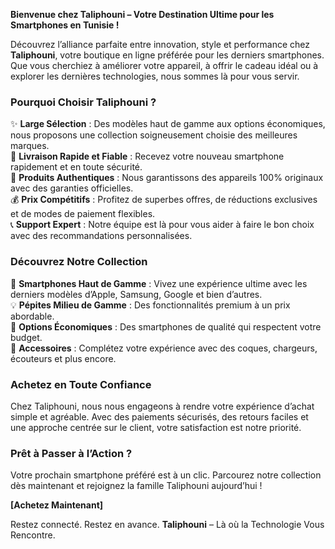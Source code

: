 **Bienvenue chez Taliphouni – Votre Destination Ultime pour les Smartphones en Tunisie !**

Découvrez l’alliance parfaite entre innovation, style et performance chez **Taliphouni**, votre boutique en ligne préférée pour les derniers smartphones. Que vous cherchiez à améliorer votre appareil, à offrir le cadeau idéal ou à explorer les dernières technologies, nous sommes là pour vous servir.

### Pourquoi Choisir Taliphouni ?

✨ **Large Sélection** : Des modèles haut de gamme aux options économiques, nous proposons une collection soigneusement choisie des meilleures marques.  
🚚 **Livraison Rapide et Fiable** : Recevez votre nouveau smartphone rapidement et en toute sécurité.  
💯 **Produits Authentiques** : Nous garantissons des appareils 100% originaux avec des garanties officielles.  
💰 **Prix Compétitifs** : Profitez de superbes offres, de réductions exclusives et de modes de paiement flexibles.  
📞 **Support Expert** : Notre équipe est là pour vous aider à faire le bon choix avec des recommandations personnalisées.

### Découvrez Notre Collection

📱 **Smartphones Haut de Gamme** : Vivez une expérience ultime avec les derniers modèles d’Apple, Samsung, Google et bien d’autres.  
💡 **Pépites Milieu de Gamme** : Des fonctionnalités premium à un prix abordable.  
🎁 **Options Économiques** : Des smartphones de qualité qui respectent votre budget.  
🔋 **Accessoires** : Complétez votre expérience avec des coques, chargeurs, écouteurs et plus encore.

### Achetez en Toute Confiance

Chez Taliphouni, nous nous engageons à rendre votre expérience d’achat simple et agréable. Avec des paiements sécurisés, des retours faciles et une approche centrée sur le client, votre satisfaction est notre priorité.

### Prêt à Passer à l’Action ?

Votre prochain smartphone préféré est à un clic. Parcourez notre collection dès maintenant et rejoignez la famille Taliphouni aujourd’hui !

**[Achetez Maintenant]**

Restez connecté. Restez en avance. **Taliphouni** – Là où la Technologie Vous Rencontre.
